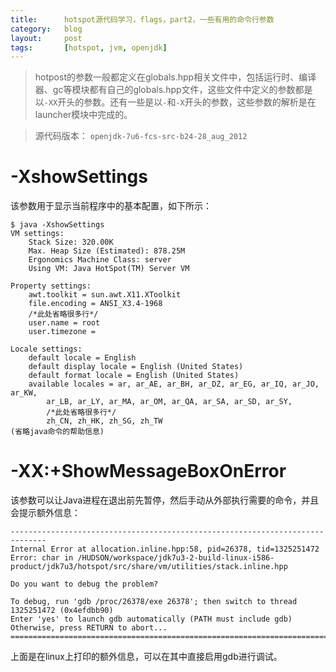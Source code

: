 ```yaml
---
title:      hotspot源代码学习，flags，part2，一些有用的命令行参数
category:   blog
layout:     post
tags:       [hotspot, jvm, openjdk]
---
```



>hotpost的参数一般都定义在globals.hpp相关文件中，包括运行时、编译器、gc等模块都有自己的globals.hpp文件，这些文件中定义的参数都是以`-XX`开头的参数。还有一些是以`-`和`-X`开头的参数，这些参数的解析是在launcher模块中完成的。

>源代码版本： `openjdk-7u6-fcs-src-b24-28_aug_2012`

# -XshowSettings

该参数用于显示当前程序中的基本配置，如下所示：

    $ java -XshowSettings
    VM settings:
        Stack Size: 320.00K
        Max. Heap Size (Estimated): 878.25M
        Ergonomics Machine Class: server
        Using VM: Java HotSpot(TM) Server VM
    
    Property settings:
        awt.toolkit = sun.awt.X11.XToolkit
        file.encoding = ANSI_X3.4-1968
        /*此处省略很多行*/
        user.name = root
        user.timezone = 
    
    Locale settings:
        default locale = English
        default display locale = English (United States)
        default format locale = English (United States)
        available locales = ar, ar_AE, ar_BH, ar_DZ, ar_EG, ar_IQ, ar_JO, ar_KW, 
            ar_LB, ar_LY, ar_MA, ar_OM, ar_QA, ar_SA, ar_SD, ar_SY, 
            /*此处省略很多行*/         
            zh_CN, zh_HK, zh_SG, zh_TW
    (省略java命令的帮助信息)

# -XX:+ShowMessageBoxOnError

该参数可以让Java进程在退出前先暂停，然后手动从外部执行需要的命令，并且会提示额外信息：

    ------------------------------------------------------------------------------
    Internal Error at allocation.inline.hpp:58, pid=26378, tid=1325251472
    Error: char in /HUDSON/workspace/jdk7u3-2-build-linux-i586-product/jdk7u3/hotspot/src/share/vm/utilities/stack.inline.hpp
    
    Do you want to debug the problem?
    
    To debug, run 'gdb /proc/26378/exe 26378'; then switch to thread 1325251472 (0x4efdbb90)
    Enter 'yes' to launch gdb automatically (PATH must include gdb)
    Otherwise, press RETURN to abort...
    ==============================================================================

上面是在linux上打印的额外信息，可以在其中直接启用gdb进行调试。
